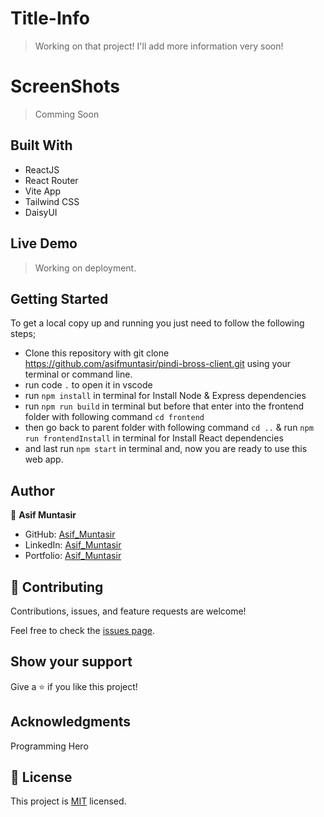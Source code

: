 # Title-Info
> Working on that project! I'll add more information very soon!


# ScreenShots
<!-- ![](tanechdot_blog.gif) -->
>Comming Soon

## Built With
- ReactJS
- React Router
- Vite App
- Tailwind CSS
- DaisyUI
<!-- - React Helmet -->
<!-- - React Quill -->
<!-- - SCSS/SASS
- React Redux
- React Toaster
- NodeJS
- ExpressJS
- JsonWebToken
- Bcrypt For Hash Password -->

## Live Demo
<!-- For the link to the live demo, [Click here] -->
> Working on deployment.

## Getting Started
To get a local copy up and running you just need to follow the following steps;
- Clone this repository with
git clone https://github.com/asifmuntasir/pindi-bross-client.git using your terminal or command line.
- run code `.` to open it in vscode
- run `npm install` in terminal for Install Node & Express dependencies
- run `npm run build` in terminal but before that enter into the frontend folder with following command `cd frontend`
- then go back to parent folder with following command `cd ..` & run `npm run frontendInstall` in terminal for Install React dependencies
- and last run `npm start` in terminal and, now you are ready to use this web app.

## Author

👤 **Asif Muntasir**

- GitHub: [Asif_Muntasir](https://github.com/asifmuntasir)
- LinkedIn: [Asif_Muntasir](https://www.linkedin.com/in/asif-muntasir-shuaib/)
- Portfolio: [Asif_Muntasir](https://asifmuntasir.github.io/)

## 🤝 Contributing

Contributions, issues, and feature requests are welcome!

Feel free to check the [issues page](../../issues/).

## Show your support

Give a ⭐️ if you like this project!

## Acknowledgments

Programming Hero

## 📝 License

This project is [MIT](./MIT.md) licensed.
